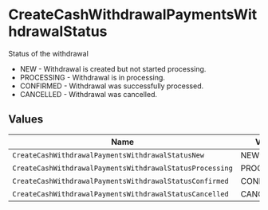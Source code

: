 # CreateCashWithdrawalPaymentsWithdrawalStatus

Status of the withdrawal
* NEW - Withdrawal is created but not started processing.
* PROCESSING - Withdrawal is in processing.
* CONFIRMED - Withdrawal was successfully processed.
* CANCELLED - Withdrawal was cancelled.


## Values

| Name                                                     | Value                                                    |
| -------------------------------------------------------- | -------------------------------------------------------- |
| `CreateCashWithdrawalPaymentsWithdrawalStatusNew`        | NEW                                                      |
| `CreateCashWithdrawalPaymentsWithdrawalStatusProcessing` | PROCESSING                                               |
| `CreateCashWithdrawalPaymentsWithdrawalStatusConfirmed`  | CONFIRMED                                                |
| `CreateCashWithdrawalPaymentsWithdrawalStatusCancelled`  | CANCELLED                                                |